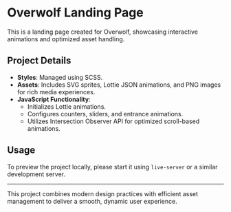 # Overwolf Landing Page

This is a landing page created for Overwolf, showcasing interactive animations and optimized asset handling.

## Project Details

- **Styles**: Managed using SCSS.
- **Assets**: Includes SVG sprites, Lottie JSON animations, and PNG images for rich media experiences.
- **JavaScript Functionality**:
  - Initializes Lottie animations.
  - Configures counters, sliders, and entrance animations.
  - Utilizes Intersection Observer API for optimized scroll-based animations.

## Usage

To preview the project locally, please start it using `live-server` or a similar development server.

---

This project combines modern design practices with efficient asset management to deliver a smooth, dynamic user experience.
